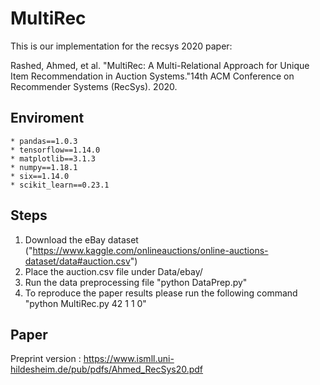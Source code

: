 # MultiRec


This is our implementation for the recsys 2020 paper:

Rashed, Ahmed, et al. "MultiRec: A Multi-Relational Approach for Unique Item Recommendation in Auction Systems."14th ACM Conference on Recommender Systems (RecSys). 2020.

## Enviroment 
	* pandas==1.0.3
	* tensorflow==1.14.0
	* matplotlib==3.1.3
	* numpy==1.18.1
	* six==1.14.0
	* scikit_learn==0.23.1
  
 ## Steps
1. Download the eBay dataset ("https://www.kaggle.com/onlineauctions/online-auctions-dataset/data#auction.csv")
2. Place the auction.csv file under Data/ebay/
3. Run the data preprocessing file "python DataPrep.py"
4. To reproduce the paper results please run the following command "python MultiRec.py 42 1 1 0"

## Paper
Preprint version : https://www.ismll.uni-hildesheim.de/pub/pdfs/Ahmed_RecSys20.pdf


